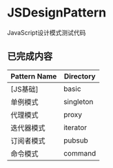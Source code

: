 # JSDesignPattern
JavaScript设计模式测试代码

## 已完成内容

|Pattern Name|Directory|
|-|-|
|[JS基础]|basic|
|单例模式|singleton|
|代理模式|proxy|
|迭代器模式|iterator|
|订阅者模式|pubsub|
|命令模式|command|
